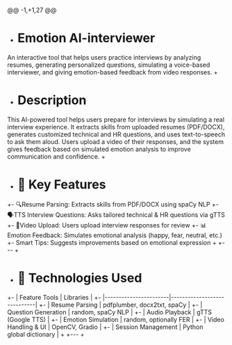 @@ -1,+1,27 @@
+ #  Emotion AI-interviewer
An interactive tool that helps users practice interviews by analyzing resumes, generating personalized questions, simulating a voice-based interviewer, and giving emotion-based feedback from video responses.
+
+ # Description 
This AI-powered tool helps users prepare for interviews by simulating a real interview experience. It extracts skills from uploaded resumes (PDF/DOCX), generates customized technical and HR questions, and uses text-to-speech to ask them aloud. Users upload a video of their responses, and the system gives feedback based on simulated emotion analysis to improve communication and confidence.
+
+ # 🚀 Key Features
+- 🔍Resume Parsing: Extracts skills from PDF/DOCX using spaCy NLP
+- 🗣TTS Interview Questions: Asks tailored technical & HR questions via gTTS
+- 🎤Video Upload: Users upload interview responses for review
+- 📊Emotion Feedback: Simulates emotional analysis (happy, fear, neutral, etc.)
+- Smart Tips: Suggests improvements based on emotional expression
+
+---
+
+ # 🧠 Technologies Used
+- | Feature	Tools        | Libraries                   |
+- |-----------------------|-----------------------------|
+- | Resume Parsing        | pdfplumber, docx2txt, spaCy |
+- | Question Generation   | random, spaCy NLP           |
+- | Audio Playback        | gTTS (Google TTS)           |
+- | Emotion Simulation    | random, optionally FER      |
+- | Video Handling & UI   | OpenCV, Gradio              |
+- | Session Management    | Python global dictionary    |
+
+---
+





